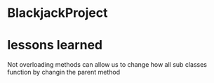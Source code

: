 # BlackjackProject


# lessons learned
Not overloading methods can allow us to change how all sub classes function by changin the parent method